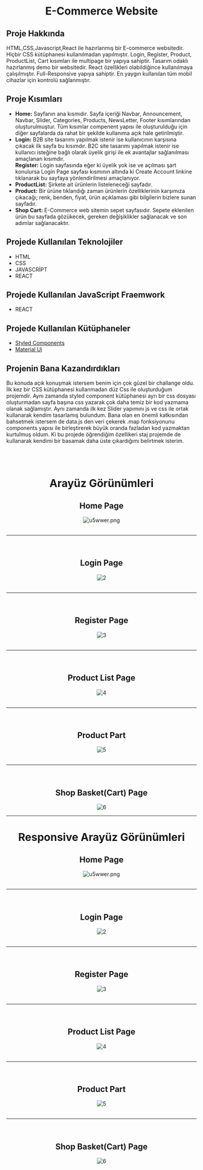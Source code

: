 <div align="center"><h1>E-Commerce Website</h1></div>

<h2 align="left">Proje Hakkında</h3>
<p>
  HTML,CSS,Javascript,React ile hazırlanmış bir E-commerce websitedir. Hiçbir CSS kütüphanesi kullanılmadan yapılmıştır. Login, Register, Product, 
  ProductList, Cart kısımları ile multipage bir yapıya sahiptir. Tasarım odaklı hazırlanmış demo bir websitedir. React özellikleri olabildiğince
  kullanılmaya çalışılmıştır. Full-Responsive yapıya sahiptir. En yaygın kullanılan tüm mobil cihazlar için kontrolü sağlanmıştır.  
</p>

<h2>Proje Kısımları</h2>
<ul>
 <li>
   <b>Home:</b> Sayfanın ana kısmıdır. Sayfa içeriği Navbar, Announcement, Navbar, Slider, Categories, Products, NewsLetter, Footer kısımlarından 
   oluşturulmuştur. Tüm kısımlar compenent yapısı ile oluşturulduğu için diğer sayfalarda da rahat bir şekilde kullanıma açık hale getirilmiştir. 
 </li>
 <li>
   <b>Login:</b> B2B site tasarımı yapılmak istenir ise kullanıcının karşısına çıkacak ilk sayfa bu kısımdır. B2C site tasarımı yapılmak istenir ise kullanıcı
   isteğine bağlı olarak üyelik girişi ile ek avantajlar sağlanılması amaçlanan kısımdır.
  </li>
   <b>Register:</b> Login sayfasında eğer ki üyelik yok ise ve açılması şart konulursa Login Page sayfası kısmının altında ki Create Account linkine
   tıklanarak bu sayfaya yönlendirilmesi amaçlanıyor.
  </li>
 <li>
   <b>ProductList:</b> Şirkete ait ürünlerin listeleneceği sayfadır.
  </li>
 <li>
   <b>Product:</b> Bir ürüne tıklandığı zaman ürünlerin özelliklerinin karşımıza çıkacağı; renk, benden, fiyat, ürün açıklaması gibi bilgilerin bizlere sunan sayfadır. 
  </li>
 <li>
   <b>Shop Cart:</b> E-Commerce web sitemin sepet sayfasıdır. Sepete eklenilen ürün bu sayfada gözükecek, gereken değişiklikler sağlanacak ve son adımlar sağlanacaktır.
  </li>
  
</ul>


<h2>Projede Kullanılan Teknolojiler</h2>
<ul>
 <li>
  HTML
 </li>
 <li>
  CSS
 </li>
 <li>
  JAVASCRİPT
 </li>
 <li>
  REACT
 </li>
</ul>

<h2>Projede Kullanılan JavaScript Fraemwork</h2>
<ul>
 <li>
  REACT
 </li>
</ul>

<h2>Projede Kullanılan Kütüphaneler</h2>
<ul>
 <li>
  <a href="https://styled-components.com/">Styled Components</a>
 </li>
 <li>
  <a href="https://mui.com/">Material Ui</a>
 </li>
</ul>
 
 <h2>Projenin Bana Kazandırdıkları</h2>
 <p>
Bu konuda açık konuşmak istersem benim için çok güzel bir challange oldu. İlk kez bir CSS kütüphanesi kullanmadan düz Css ile oluşturduğum projemdir. Aynı zamanda styled component kütüphanesi ayrı bir css dosyası oluşturmadan sayfa başına css yazarak çok daha temiz bir kod yazmama olanak sağlamıştır. Aynı zamanda ilk kez Slider yapımını js ve css ile ortak kullanarak kendim tasarlamış bulundum. Bana olan en önemli katkısından bahsetmek istersem de data.js den veri çekerek .map fonksiyonunu components yapısı ile birleştirerek büyük oranda fazladan kod yazmaktan kurtulmuş oldum. Ki bu projede öğrendiğim özellikeri staj projemde de kullanarak kendimi bir basamak daha üste çıkardığımı belirtmek isterim.
 </p>
 
 <br /><br />
 <h1 align="center">Arayüz Görünümleri</h1>
 <div align="center">
  
  <div>
    <h2>Home Page</h2>
    <img src="./src/Project Result Img/Home.jpeg" alt="u5wwer.png" border="0">
  </div>

  <br /> 
  <hr />
  <br />

  <div>
    <h2>Login Page</h2>
    <img src="./src/Project Result Img/Login.jpeg" alt="2" border="0">
  </div>

  <br /> 
  <hr />
  <br />

  <div>
    <h2>Register Page</h2>
    <img src="./src/Project Result Img/Register.jpeg" alt="3" border="0">
  </div>

  <br /> 
  <hr />
  <br />

  <div>
    <h2>Product List Page</h2>
    <img src="./src/Project Result Img/ProductList.jpeg" alt="4" border="0">
  </div>

  <br /> 
  <hr />
  <br />

  <div>
    <h2>Product Part</h2>
    <img src="./src/Project Result Img/Product.jpeg" alt="5" border="0">
  </div>

  <br /> 
  <hr />
  <br />

  <div>
    <h2>Shop Basket(Cart) Page</h2>
    <img src="./src/Project Result Img/Cart.jpeg" alt="6" border="0">
  </div>
  
</div>

<hr />

<h1 align="center">Responsive Arayüz Görünümleri</h1>
 <div align="center">
  
  <div>
    <h2>Home Page</h2>
    <img src="./src/Project Result Img/ResHome.jpeg" alt="u5wwer.png" border="0">
  </div>

  <br /> 
  <hr />
  <br />

  <div>
    <h2>Login Page</h2>
    <img src="./src/Project Result Img/ResLogin.jpeg" alt="2" border="0">
  </div>

  <br /> 
  <hr />
  <br />

  <div>
    <h2>Register Page</h2>
    <img src="./src/Project Result Img/ResRegister.jpeg" alt="3" border="0">
  </div>

  <br /> 
  <hr />
  <br />

  <div>
    <h2>Product List Page</h2>
    <img src="./src/Project Result Img/ResProductList.jpeg" alt="4" border="0">
  </div>

  <br /> 
  <hr />
  <br />

  <div>
    <h2>Product Part</h2>
    <img src="./src/Project Result Img/ResProduct.jpeg" alt="5" border="0">
  </div>

  <br /> 
  <hr />
  <br />

  <div>
    <h2>Shop Basket(Cart) Page</h2>
    <img src="./src/Project Result Img/ResCart.jpeg" alt="6" border="0">
  </div>
  
  
  
</div>
 

